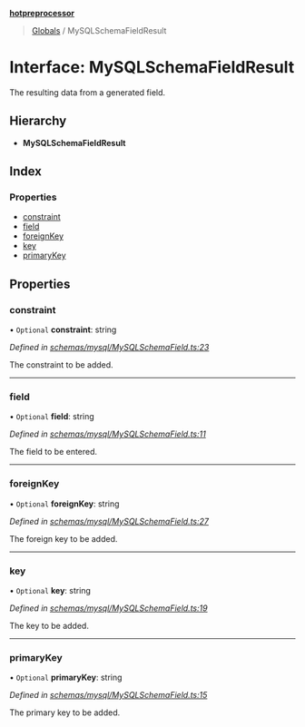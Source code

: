 **[hotpreprocessor](../README.md)**

> [Globals](../globals.md) / MySQLSchemaFieldResult

# Interface: MySQLSchemaFieldResult

The resulting data from a generated field.

## Hierarchy

* **MySQLSchemaFieldResult**

## Index

### Properties

* [constraint](mysqlschemafieldresult.md#constraint)
* [field](mysqlschemafieldresult.md#field)
* [foreignKey](mysqlschemafieldresult.md#foreignkey)
* [key](mysqlschemafieldresult.md#key)
* [primaryKey](mysqlschemafieldresult.md#primarykey)

## Properties

### constraint

• `Optional` **constraint**: string

*Defined in [schemas/mysql/MySQLSchemaField.ts:23](https://github.com/OurFreeLight/HotPreprocessor/blob/9c94bd6/src/schemas/mysql/MySQLSchemaField.ts#L23)*

The constraint to be added.

___

### field

• `Optional` **field**: string

*Defined in [schemas/mysql/MySQLSchemaField.ts:11](https://github.com/OurFreeLight/HotPreprocessor/blob/9c94bd6/src/schemas/mysql/MySQLSchemaField.ts#L11)*

The field to be entered.

___

### foreignKey

• `Optional` **foreignKey**: string

*Defined in [schemas/mysql/MySQLSchemaField.ts:27](https://github.com/OurFreeLight/HotPreprocessor/blob/9c94bd6/src/schemas/mysql/MySQLSchemaField.ts#L27)*

The foreign key to be added.

___

### key

• `Optional` **key**: string

*Defined in [schemas/mysql/MySQLSchemaField.ts:19](https://github.com/OurFreeLight/HotPreprocessor/blob/9c94bd6/src/schemas/mysql/MySQLSchemaField.ts#L19)*

The key to be added.

___

### primaryKey

• `Optional` **primaryKey**: string

*Defined in [schemas/mysql/MySQLSchemaField.ts:15](https://github.com/OurFreeLight/HotPreprocessor/blob/9c94bd6/src/schemas/mysql/MySQLSchemaField.ts#L15)*

The primary key to be added.
